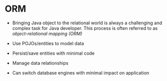 # ORM

- Bringing Java object to the relational world is always a challenging and
  complex task for Java developer. This process is often referred to as
  *object-relational mapping (ORM)*

- Use POJOs/entities to model data

- Persist/save entities with minimal code

- Manage data relationships

- Can switch database engines with minimal impact on application
